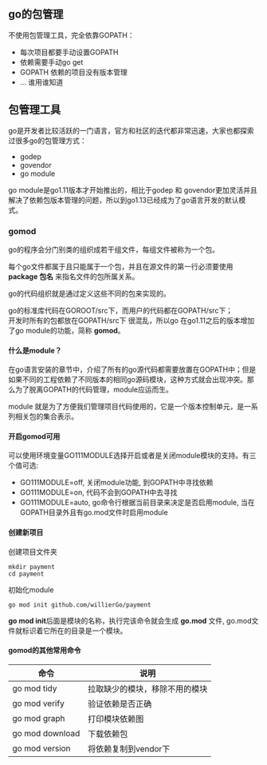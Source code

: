 ## go的包管理

不使用包管理工具，完全依靠GOPATH：

* 每次项目都要手动设置GOPATH
* 依赖需要手动go get
* GOPATH 依赖的项目没有版本管理
* ... 谁用谁知道

## 包管理工具 

go是开发者比较活跃的一门语言，官方和社区的迭代都非常迅速，大家也都探索过很多go的包管理方式：

* godep
* govendor
* go module

go module是go1.11版本才开始推出的，相比于godep 和 govendor更加灵活并且解决了依赖包版本管理的问题，所以到go1.13已经成为了go语言开发的默认模式。


### gomod

go的程序会分门别类的组织成若干组文件，每组文件被称为一个包。<br/>

每个go文件都属于且只能属于一个包，并且在源文件的第一行必须要使用 **package 包名**  来指名文件的包所属关系。<br/>

go的代码组织就是通过定义这些不同的包来实现的。<br/>


go的标准库代码在GOROOT/src下，而用户的代码都在GOPATH/src下；<br/>
开发时所有的包都放在GOPATH/src下 很混乱，所以go 在go1.11之后的版本增加了go module的功能，简称 **gomod**。

#### 什么是module？
在go语言安装的章节中，介绍了所有的go源代码都需要放置在GOPATH中；但是如果不同的工程依赖了不同版本的相同go源码模块，这种方式就会出现冲突。那么为了脱离GOPATH的代码管理，module应运而生。<br/>

module 就是为了方便我们管理项目代码使用的，它是一个版本控制单元，是一系列相关包的集合表示。<br/>

#### 开启gomod可用
可以使用环境变量GO111MODULE选择开启或者是关闭module模块的支持。有三个值可选:
* GO111MODULE=off, 关闭module功能, 到GOPATH中寻找依赖
* GO111MODULE=on, 代码不会到GOPATH中去寻找
* GO111MODULE=auto, go命令行根据当前目录来决定是否启用module, 当在GOPATH目录外且有go.mod文件时启用module

#### 创建新项目

创建项目文件夹
```
mkdir payment
cd payment
```
初始化module
```
go mod init github.com/willierGo/payment
```

**go mod init**后面是模块的名称，执行完该命令就会生成 **go.mod** 文件, go.mod文件就标识着它所在的目录是一个模块。


#### gomod的其他常用命令

| 命令            | 说明                           |
| --------------- | ------------------------------ |
| go mod tidy     | 拉取缺少的模块，移除不用的模块 |
| go mod verify   | 验证依赖是否正确               |
| go mod graph    | 打印模块依赖图                 |
| go mod download | 下载依赖包                     |
| go mod version  | 将依赖复制到vendor下           |